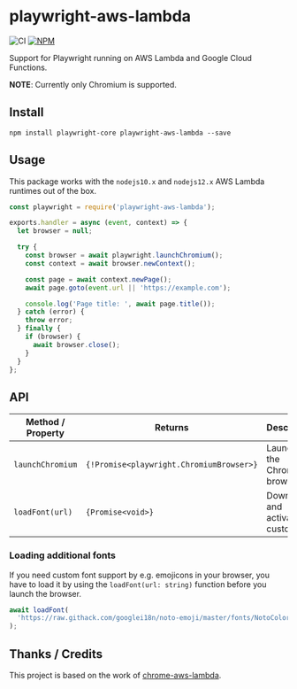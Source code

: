 # playwright-aws-lambda

![CI](https://github.com/JupiterOne/playwright-aws-lambda/workflows/CI/badge.svg)
[![NPM](https://img.shields.io/npm/v/playwright-aws-lambda)](https://www.npmjs.com/package/playwright-aws-lambda)

Support for Playwright running on AWS Lambda and Google Cloud Functions.

**NOTE**: Currently only Chromium is supported.

## Install

```shell
npm install playwright-core playwright-aws-lambda --save
```

## Usage

This package works with the `nodejs10.x` and `nodejs12.x` AWS Lambda runtimes
out of the box.

```javascript
const playwright = require('playwright-aws-lambda');

exports.handler = async (event, context) => {
  let browser = null;

  try {
    const browser = await playwright.launchChromium();
    const context = await browser.newContext();

    const page = await context.newPage();
    await page.goto(event.url || 'https://example.com');

    console.log('Page title: ', await page.title());
  } catch (error) {
    throw error;
  } finally {
    if (browser) {
      await browser.close();
    }
  }
};
```

## API

| Method / Property | Returns                                  | Description                           |
| ----------------- | ---------------------------------------- | ------------------------------------- |
| `launchChromium`  | `{!Promise<playwright.ChromiumBrowser>}` | Launches the Chromium browser.        |
| `loadFont(url)`   | `{Promise<void>}`                        | Downloads and activates a custom font |

### Loading additional fonts

If you need custom font support by e.g. emojicons in your browser, you have to
load it by using the `loadFont(url: string)` function before you launch the
browser.

```js
await loadFont(
  'https://raw.githack.com/googlei18n/noto-emoji/master/fonts/NotoColorEmoji.ttf'
);
```

## Thanks / Credits

This project is based on the work of
[chrome-aws-lambda](https://github.com/alixaxel/chrome-aws-lambda).
